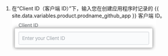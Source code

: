 1. 在“Client ID（客户端 ID）”下，输入您在创建应用程序时记录的 {{ site.data.variables.product.prodname_github_app }} 客户端 ID。 ![客户端 ID 字段](/assets/images/help/insights/client-id.png)
